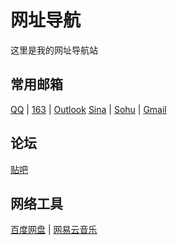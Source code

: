 网址导航
===
这里是我的网址导航站

## 常用邮箱
[QQ](https://mail.qq.com) | [163](https://mail.163.com) | [Outlook](https://outlook.com)
[Sina](https://mail.sina.com) | [Sohu](http://mail.sohu.com) | [Gmail](https://mail.google.com)

## 论坛
[贴吧](https://tieba.baidu.com)

## 网络工具
[百度网盘](https://pan.baidu.com) | [网易云音乐](http://music.163.com)